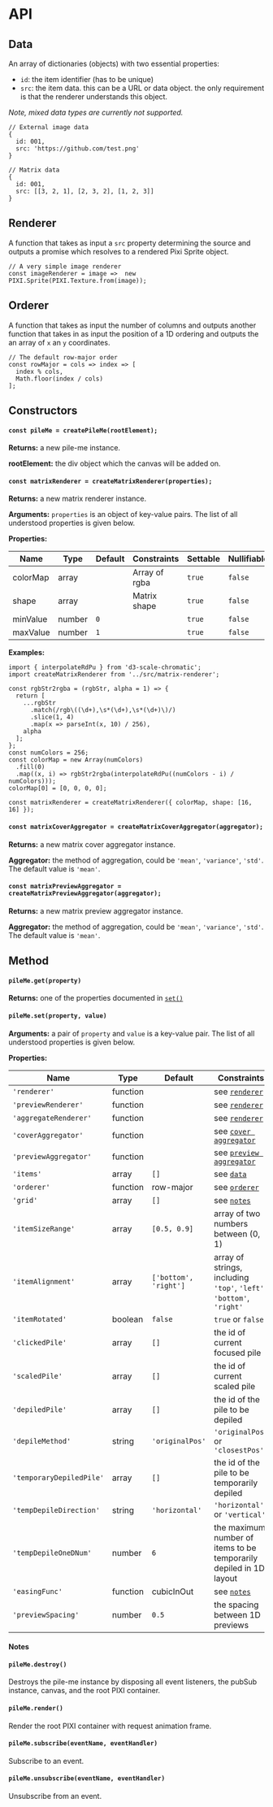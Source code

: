 # API

## Data

An array of dictionaries (objects) with two essential properties:

- `id`: the item identifier (has to be unique)
- `src`: the item data. this can be a URL or data object. the only requirement
  is that the renderer understands this object.

_Note, mixed data types are currently not supported._

```
// External image data
{
  id: 001,
  src: 'https://github.com/test.png'
}

// Matrix data
{
  id: 001,
  src: [[3, 2, 1], [2, 3, 2], [1, 2, 3]]
}
```

## Renderer

A function that takes as input a `src` property determining the source and
outputs a promise which resolves to a rendered Pixi Sprite object.

```
// A very simple image renderer
const imageRenderer = image =>  new PIXI.Sprite(PIXI.Texture.from(image));
```

## Orderer

A function that takes as input the number of columns and outputs
another function that takes in as input the position of a 1D ordering and
outputs the an array of `x` an `y` coordinates.

```
// The default row-major order
const rowMajor = cols => index => [
  index % cols,
  Math.floor(index / cols)
];
```

## Constructors

#### `const pileMe = createPileMe(rootElement);`

**Returns:** a new pile-me instance.

**rootElement:** the div object which the canvas will be added on.

#### `const matrixRenderer = createMatrixRenderer(properties);`

**Returns:** a new matrix renderer instance.

**Arguments:** `properties` is an object of key-value pairs. The list of all understood properties is given below.

**Properties:**

| Name     | Type   | Default | Constraints   | Settable | Nullifiable |
| -------- | ------ | ------- | ------------- | -------- | ----------- |
| colorMap | array  |         | Array of rgba | `true`   | `false`     |
| shape    | array  |         | Matrix shape  | `true`   | `false`     |
| minValue | number | `0`     |               | `true`   | `false`     |
| maxValue | number | `1`     |               | `true`   | `false`     |

**Examples:**

```
import { interpolateRdPu } from 'd3-scale-chromatic';
import createMatrixRenderer from '../src/matrix-renderer';

const rgbStr2rgba = (rgbStr, alpha = 1) => {
  return [
    ...rgbStr
      .match(/rgb\((\d+),\s*(\d+),\s*(\d+)\)/)
      .slice(1, 4)
      .map(x => parseInt(x, 10) / 256),
    alpha
  ];
};
const numColors = 256;
const colorMap = new Array(numColors)
  .fill(0)
  .map((x, i) => rgbStr2rgba(interpolateRdPu((numColors - i) / numColors)));
colorMap[0] = [0, 0, 0, 0];

const matrixRenderer = createMatrixRenderer({ colorMap, shape: [16, 16] });
```

#### `const matrixCoverAggregator = createMatrixCoverAggregator(aggregator);`

**Returns:** a new matrix cover aggregator instance.

**Aggregator:** the method of aggregation, could be `'mean'`, `'variance'`, `'std'`. The default value is `'mean'`.

#### `const matrixPreviewAggregator = createMatrixPreviewAggregator(aggregator);`

**Returns:** a new matrix preview aggregator instance.

**Aggregator:** the method of aggregation, could be `'mean'`, `'variance'`, `'std'`. The default value is `'mean'`.

## Method

#### `pileMe.get(property)`

**Returns:** one of the properties documented in [`set()`](#pilemesetproperty-value)

#### `pileMe.set(property, value)`

**Arguments:** a pair of `property` and `value` is a key-value pair. The list of all understood properties is given below.

**Properties:**

| Name                     | Type     | Default               | Constraints                                                                                         | Settable | Nullifiable |
| ------------------------ | -------- | --------------------- | --------------------------------------------------------------------------------------------------- | -------- | ----------- |
| `'renderer'`             | function |                       | see [`renderer`](#renderer)                                                                         | `true`   | `false`     |
| `'previewRenderer'`      | function |                       | see [`renderer`](#renderer)                                                                         | `true`   | `true`      |
| `'aggregateRenderer'`    | function |                       | see [`renderer`](#renderer)                                                                         | `true`   | `true`      |
| `'coverAggregator'`      | function |                       | see [`cover aggregator`](#const-matrixCoverAggregator--createMatrixCoverAggregatoraggregator)       | `true`   | `true`      |
| `'previewAggregator'`    | function |                       | see [`preview aggregator`](#const-matrixPreviewAggregator--createMatrixPreviewAggregatoraggregator) | `true`   | `true`      |
| `'items'`                | array    | `[]`                  | see [`data`](#data)                                                                                 | `true`   | `false`     |
| `'orderer'`              | function | row-major             | see [`orderer`](#orderer)                                                                           | `true`   | `true`      |
| `'grid'`                 | array    | `[]`                  | see [`notes`](#notes)                                                                               | `true`   | `false`     |
| `'itemSizeRange'`        | array    | `[0.5, 0.9]`          | array of two numbers between (0, 1)                                                                 | `true`   | `true`      |
| `'itemAlignment'`        | array    | `['bottom', 'right']` | array of strings, including `'top'`, `'left'`, `'bottom'`, `'right'`                                | `true`   | `true`      |
| `'itemRotated'`          | boolean  | `false`               | `true` or `false`                                                                                   | `true`   | `true`      |
| `'clickedPile'`          | array    | `[]`                  | the id of current focused pile                                                                      | `true`   | `false`     |
| `'scaledPile'`           | array    | `[]`                  | the id of current scaled pile                                                                       | `true`   | `false`     |
| `'depiledPile'`          | array    | `[]`                  | the id of the pile to be depiled                                                                    | `true`   | `false`     |
| `'depileMethod'`         | string   | `'originalPos'`       | `'originalPos'` or `'closestPos'`                                                                   | `true`   | `false`     |
| `'temporaryDepiledPile'` | array    | `[]`                  | the id of the pile to be temporarily depiled                                                        | `true`   | `false`     |
| `'tempDepileDirection'`  | string   | `'horizontal'`        | `'horizontal'` or `'vertical'`                                                                      | `true`   | `false`     |
| `'tempDepileOneDNum'`    | number   | `6`                   | the maximum number of items to be temporarily depiled in 1D layout                                  | `true`   | `false`     |
| `'easingFunc'`           | function | cubicInOut            | see [`notes`](#notes)                                                                               | `true`   | `true`      |
| `'previewSpacing'`       | number   | `0.5`                 | the spacing between 1D previews                                                                     | `true`   | `false`     |

#### Notes

#### `pileMe.destroy()`

Destroys the pile-me instance by disposing all event listeners, the pubSub instance, canvas, and the root PIXI container.

#### `pileMe.render()`

Render the root PIXI container with request animation frame.

#### `pileMe.subscribe(eventName, eventHandler)`

Subscribe to an event.

#### `pileMe.unsubscribe(eventName, eventHandler)`

Unsubscribe from an event.
